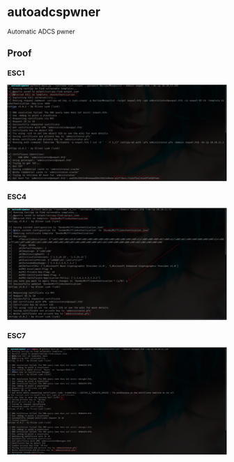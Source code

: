 # autoadcspwner
Automatic ADCS pwner

## Proof  
### ESC1  
![ESC1](.images/ESC1.png)

### ESC4  
![ESC4](.images/ESC4.png)

### ESC7  
![ESC7](.images/ESC7.png)
